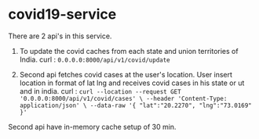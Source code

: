 # covid19-service
There are 2 api's in this service.
1. To update the covid caches from each state and  union territories of India.
curl : 
`0.0.0.0:8000/api/v1/covid/update`

2. Second api fetches covid cases at the user's location. User insert  location in format of lat lng and receives covid cases in his state or ut and in india.
curl : 
`curl --location --request GET '0.0.0.0:8000/api/v1/covid/cases' \
--header 'Content-Type: application/json' \
--data-raw '{
    "lat":"20.2270",
    "lng":"73.0169"
}'`

Second api have in-memory cache setup of 30 min.
